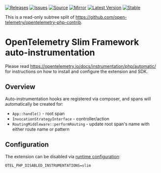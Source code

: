 [![Releases](https://img.shields.io/badge/releases-purple)](https://github.com/opentelemetry-php/contrib-auto-slim/releases)
[![Issues](https://img.shields.io/badge/issues-pink)](https://github.com/open-telemetry/opentelemetry-php/issues)
[![Source](https://img.shields.io/badge/source-contrib-green)](https://github.com/open-telemetry/opentelemetry-php-contrib/tree/main/src/Instrumentation/Slim)
[![Mirror](https://img.shields.io/badge/mirror-opentelemetry--php--contrib-blue)](https://github.com/opentelemetry-php/contrib-auto-slim)
[![Latest Version](http://poser.pugx.org/open-telemetry/opentelemetry-auto-slim/v/unstable)](https://packagist.org/packages/open-telemetry/opentelemetry-auto-slim/)
[![Stable](http://poser.pugx.org/open-telemetry/opentelemetry-auto-slim/v/stable)](https://packagist.org/packages/open-telemetry/opentelemetry-auto-slim/)

This is a read-only subtree split of https://github.com/open-telemetry/opentelemetry-php-contrib.

# OpenTelemetry Slim Framework auto-instrumentation
Please read https://opentelemetry.io/docs/instrumentation/php/automatic/ for instructions on how to
install and configure the extension and SDK.

## Overview
Auto-instrumentation hooks are registered via composer, and spans will automatically be created for:
- `App::handle()` - root span
- `InvocationStrategyInterface` - controller/action
- `RoutingMiddleware::performRouting` - update root span's name with either route name or pattern

## Configuration

The extension can be disabled via [runtime configuration](https://opentelemetry.io/docs/instrumentation/php/sdk/#configuration):

```shell
OTEL_PHP_DISABLED_INSTRUMENTATIONS=slim
```
